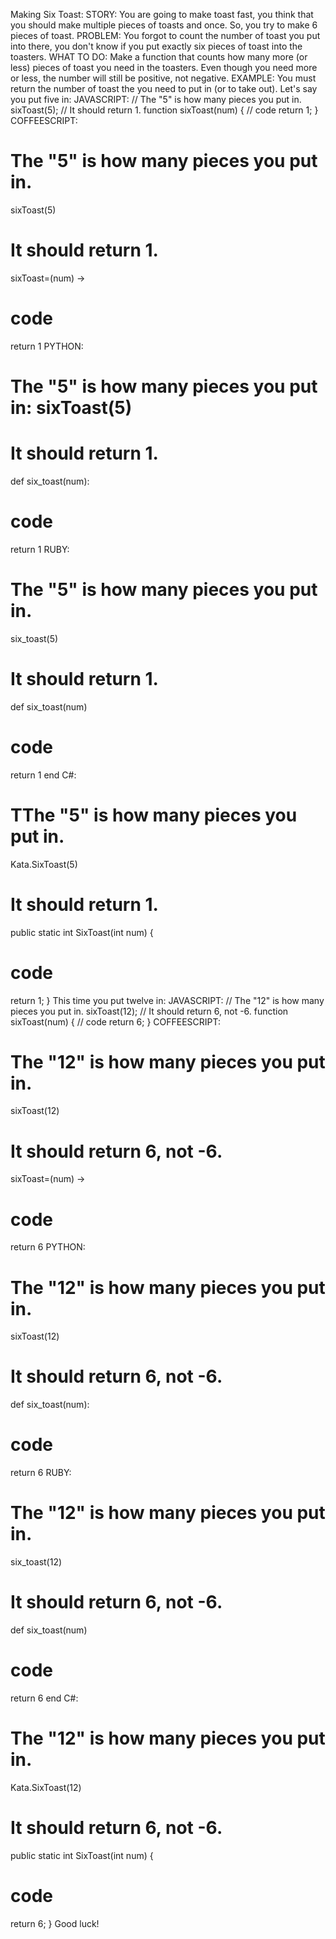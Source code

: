  
Making Six Toast:
STORY:
You are going to make toast fast, you think that you should make multiple pieces of toasts and once. So, you try to make 6 pieces of toast.
PROBLEM:
You forgot to count the number of toast you put into there, you don't know if you put exactly six pieces of toast into the toasters.
WHAT TO DO:
Make a function that counts how many more (or less) pieces of toast you need in the toasters. Even though you need more or less, the number will still be positive, not negative.
EXAMPLE:
You must return the number of toast the you need to put in (or to take out). Let's say you put five in:
JAVASCRIPT:
// The "5" is how many pieces you put in.
sixToast(5);
// It should return 1.
function sixToast(num) {
// code
return 1;
}
COFFEESCRIPT:
# The "5" is how many pieces you put in.
sixToast(5)
# It should return 1.
sixToast=(num) ->
# code
return 1
PYTHON:
# The "5" is how many pieces you put in: sixToast(5)
# It should return 1.
def six_toast(num):
# code
return 1
RUBY:
# The "5" is how many pieces you put in.
six_toast(5)
# It should return 1.
def six_toast(num)
# code
return 1
end
C#:
# TThe "5" is how many pieces you put in.
Kata.SixToast(5)
# It should return 1.
public static int SixToast(int num)
{
# code
return 1;
}
This time you put twelve in:
JAVASCRIPT:
// The "12" is how many pieces you put in.
sixToast(12);
// It should return 6, not -6.
function sixToast(num) {
// code
return 6;
}
COFFEESCRIPT:
# The "12" is how many pieces you put in.
sixToast(12)
# It should return 6, not -6.
sixToast=(num) ->
# code
return 6
PYTHON:
# The "12" is how many pieces you put in.
sixToast(12)
# It should return 6, not -6.
def six_toast(num):
# code
return 6
RUBY:
# The "12" is how many pieces you put in.
six_toast(12)
# It should return 6, not -6.
def six_toast(num)
# code
return 6
end
C#:
# The "12" is how many pieces you put in.
Kata.SixToast(12)
# It should return 6, not -6.
public static int SixToast(int num)
{
# code
return 6;
}
Good luck!
